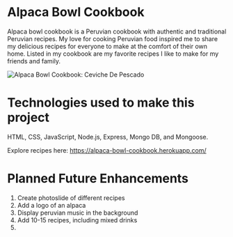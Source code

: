 # Alpaca Bowl Cookbook

Alpaca bowl cookbook is a Peruvian cookbook with authentic and traditional Peruvian recipes. My love for cooking Peruvian food inspired me to share my delicious recipes for everyone to make at the comfort of their own home. Listed in my cookbook are my favorite recipes I like to make for my friends and family.

![Alpaca Bowl Cookbook: Ceviche De Pescado](https://i.imgur.com/Y8gU1kB.png)

# Technologies used to make this project

HTML, CSS, JavaScript, Node.js, Express, Mongo DB, and Mongoose.


Explore recipes here: https://alpaca-bowl-cookbook.herokuapp.com/

# Planned Future Enhancements

1) Create photoslide of different recipes
2) Add a logo of an alpaca
3) Display peruvian music in the background
4) Add 10-15 recipes, including mixed drinks
5) 
